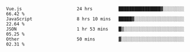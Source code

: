
<!--
**xy406043/xy406043** is a ✨ _special_ ✨ repository because its `README.md` (this file) appears on your GitHub profile.

Here are some ideas to get you started:

- 🔭 I’m currently working on ...
- 🌱 I’m currently learning ...
- 👯 I’m looking to collaborate on ...
- 🤔 I’m looking for help with ...
- 💬 Ask me about ...
- 📫 How to reach me: ...
- 😄 Pronouns: ...
- ⚡ Fun fact: ...
-->

<!--START_SECTION:waka-->

```text
Vue.js                     24 hrs          ████████████████▓░░░░░░░░   66.42 %
JavaScript                 8 hrs 10 mins   █████▓░░░░░░░░░░░░░░░░░░░   22.64 %
JSON                       1 hr 53 mins    █▒░░░░░░░░░░░░░░░░░░░░░░░   05.25 %
Other                      50 mins         ▓░░░░░░░░░░░░░░░░░░░░░░░░   02.31 %
```

<!--END_SECTION:waka-->

